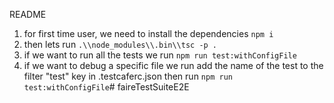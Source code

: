 README

1. for first time user, we need to install the dependencies
    `npm i`
2. then lets run
    `.\\node_modules\\.bin\\tsc -p .`
3. if we want to run all the tests we run 
    `npm run test:withConfigFile`
4. if we want to debug a specific file we run
    add the name of the test to the filter "test" key in .testcaferc.json then run
    `npm run test:withConfigFile`#   f a i r e T e s t S u i t e E 2 E  
 